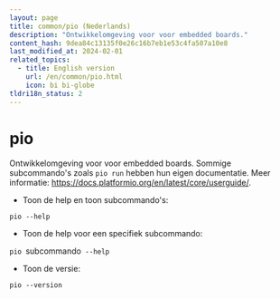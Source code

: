 ```yaml
---
layout: page
title: common/pio (Nederlands)
description: "Ontwikkelomgeving voor voor embedded boards."
content_hash: 9dea84c13135f0e26c16b7eb1e53c4fa507a10e8
last_modified_at: 2024-02-01
related_topics:
  - title: English version
    url: /en/common/pio.html
    icon: bi bi-globe
tldri18n_status: 2
---
```

# pio

Ontwikkelomgeving voor voor embedded boards.
Sommige subcommando's zoals `pio run` hebben hun eigen documentatie.
Meer informatie: <https://docs.platformio.org/en/latest/core/userguide/>.

- Toon de help en toon subcommando's:

`pio --help`

- Toon de help voor een specifiek subcommando:

`pio `<span class="tldr-var badge badge-pill bg-dark-lm bg-white-dm text-white-lm text-dark-dm font-weight-bold">subcommando</span>` --help`

- Toon de versie:

`pio --version`
